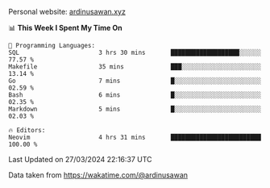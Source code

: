 Personal website: [ardinusawan.xyz](https://ardinusawan.xyz)

<!--START_SECTION:waka-->
📊 **This Week I Spent My Time On** 

```text
💬 Programming Languages: 
SQL                      3 hrs 30 mins       ███████████████████░░░░░░   77.57 % 
Makefile                 35 mins             ███░░░░░░░░░░░░░░░░░░░░░░   13.14 % 
Go                       7 mins              █░░░░░░░░░░░░░░░░░░░░░░░░   02.59 % 
Bash                     6 mins              █░░░░░░░░░░░░░░░░░░░░░░░░   02.35 % 
Markdown                 5 mins              █░░░░░░░░░░░░░░░░░░░░░░░░   02.03 % 

🔥 Editors: 
Neovim                   4 hrs 31 mins       █████████████████████████   100.00 % 
```


 Last Updated on 27/03/2024 22:16:37 UTC
<!--END_SECTION:waka-->
Data taken from https://wakatime.com/@ardinusawan
